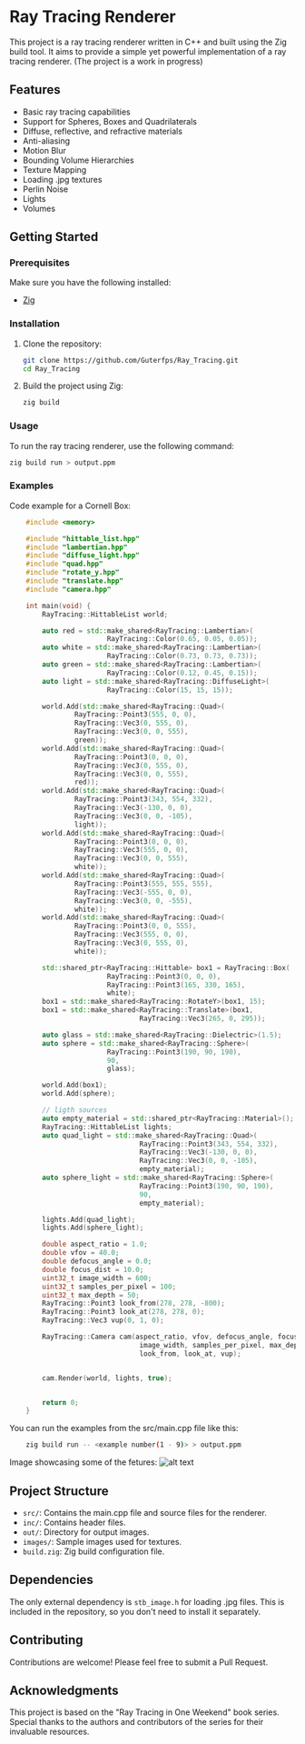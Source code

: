 # Ray Tracing Renderer

This project is a ray tracing renderer written in C++ and built using the Zig build tool. It aims to provide a simple yet powerful implementation of a ray tracing renderer. 
(The project is a work in progress)

## Features

- Basic ray tracing capabilities
- Support for Spheres, Boxes and Quadrilaterals
- Diffuse, reflective, and refractive materials
- Anti-aliasing
- Motion Blur
- Bounding Volume Hierarchies
- Texture Mapping
- Loading .jpg textures
- Perlin Noise
- Lights
- Volumes

## Getting Started

### Prerequisites

Make sure you have the following installed:

- [Zig](https://ziglang.org/download/)

### Installation

1. Clone the repository:
    ```sh
    git clone https://github.com/Guterfps/Ray_Tracing.git
    cd Ray_Tracing
    ```

2. Build the project using Zig:
    ```sh
    zig build
    ```

### Usage

To run the ray tracing renderer, use the following command:
```sh
zig build run > output.ppm
```
### Examples

Code example for a Cornell Box:
```cpp
    #include <memory>

    #include "hittable_list.hpp"
    #include "lambertian.hpp"
    #include "diffuse_light.hpp"
    #include "quad.hpp"
    #include "rotate_y.hpp"
    #include "translate.hpp"
    #include "camera.hpp"

    int main(void) {
        RayTracing::HittableList world;

        auto red = std::make_shared<RayTracing::Lambertian>(
                        RayTracing::Color(0.65, 0.05, 0.05));
        auto white = std::make_shared<RayTracing::Lambertian>(
                        RayTracing::Color(0.73, 0.73, 0.73));
        auto green = std::make_shared<RayTracing::Lambertian>(
                        RayTracing::Color(0.12, 0.45, 0.15));
        auto light = std::make_shared<RayTracing::DiffuseLight>(
                        RayTracing::Color(15, 15, 15));

        world.Add(std::make_shared<RayTracing::Quad>(
                RayTracing::Point3(555, 0, 0),
                RayTracing::Vec3(0, 555, 0),
                RayTracing::Vec3(0, 0, 555),
                green));
        world.Add(std::make_shared<RayTracing::Quad>(
                RayTracing::Point3(0, 0, 0),
                RayTracing::Vec3(0, 555, 0),
                RayTracing::Vec3(0, 0, 555),
                red));
        world.Add(std::make_shared<RayTracing::Quad>(
                RayTracing::Point3(343, 554, 332),
                RayTracing::Vec3(-130, 0, 0),
                RayTracing::Vec3(0, 0, -105),
                light));
        world.Add(std::make_shared<RayTracing::Quad>(
                RayTracing::Point3(0, 0, 0),
                RayTracing::Vec3(555, 0, 0),
                RayTracing::Vec3(0, 0, 555),
                white));
        world.Add(std::make_shared<RayTracing::Quad>(
                RayTracing::Point3(555, 555, 555),
                RayTracing::Vec3(-555, 0, 0),
                RayTracing::Vec3(0, 0, -555),
                white));
        world.Add(std::make_shared<RayTracing::Quad>(
                RayTracing::Point3(0, 0, 555),
                RayTracing::Vec3(555, 0, 0),
                RayTracing::Vec3(0, 555, 0),
                white));

        std::shared_ptr<RayTracing::Hittable> box1 = RayTracing::Box(
                        RayTracing::Point3(0, 0, 0),
                        RayTracing::Point3(165, 330, 165),
                        white);
        box1 = std::make_shared<RayTracing::RotateY>(box1, 15);
        box1 = std::make_shared<RayTracing::Translate>(box1, 
                                RayTracing::Vec3(265, 0, 295));

        auto glass = std::make_shared<RayTracing::Dielectric>(1.5);
        auto sphere = std::make_shared<RayTracing::Sphere>(
                        RayTracing::Point3(190, 90, 190),
                        90,
                        glass);

        world.Add(box1);
        world.Add(sphere);

        // ligth sources
        auto empty_material = std::shared_ptr<RayTracing::Material>();
        RayTracing::HittableList lights;
        auto quad_light = std::make_shared<RayTracing::Quad>(
                                RayTracing::Point3(343, 554, 332), 
                                RayTracing::Vec3(-130, 0, 0),
                                RayTracing::Vec3(0, 0, -105),
                                empty_material);
        auto sphere_light = std::make_shared<RayTracing::Sphere>(
                                RayTracing::Point3(190, 90, 190),
                                90,
                                empty_material);

        lights.Add(quad_light);
        lights.Add(sphere_light);

        double aspect_ratio = 1.0;
        double vfov = 40.0;
        double defocus_angle = 0.0;
        double focus_dist = 10.0;
        uint32_t image_width = 600;
        uint32_t samples_per_pixel = 100;
        uint32_t max_depth = 50;
        RayTracing::Point3 look_from(278, 278, -800);
        RayTracing::Point3 look_at(278, 278, 0);
        RayTracing::Vec3 vup(0, 1, 0);

        RayTracing::Camera cam(aspect_ratio, vfov, defocus_angle, focus_dist,
                                image_width, samples_per_pixel, max_depth,
                                look_from, look_at, vup);


        cam.Render(world, lights, true);


        return 0;
    }
```

You can run the examples from the src/main.cpp file like this:
```sh
    zig build run -- <example number(1 - 9)> > output.ppm
```

Image showcasing some of the fetures:
![alt text](/out/image.ppm)


## Project Structure

- `src/`: Contains the main.cpp file and source files for the renderer.
- `inc/`: Contains header files.
- `out/`: Directory for output images.
- `images/`: Sample images used for textures.
- `build.zig`: Zig build configuration file.

## Dependencies

The only external dependency is `stb_image.h` for loading .jpg files. This is included in the repository, so you don't need to install it separately.

## Contributing

Contributions are welcome! Please feel free to submit a Pull Request.

## Acknowledgments

This project is based on the "Ray Tracing in One Weekend" book series. Special thanks to the authors and contributors of the series for their invaluable resources.